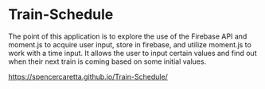 # Train-Schedule

The point of this application is to explore the use of the Firebase API and moment.js to acquire user input, store in firebase, and 
utilize moment.js to work with a time input.  It allows the user to input certain values and find out when their next train is coming 
based on some initial values.

https://spencercaretta.github.io/Train-Schedule/
